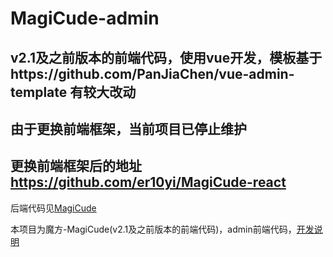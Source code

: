 # MagiCude-admin

## v2.1及之前版本的前端代码，使用vue开发，模板基于https://github.com/PanJiaChen/vue-admin-template  有较大改动
## 由于更换前端框架，当前项目已停止维护
## 更换前端框架后的地址 https://github.com/er10yi/MagiCude-react
 

后端代码见[MagiCude](https://github.com/er10yi/MagiCude/tree/master-old)

本项目为魔方-MagiCude(v2.1及之前版本的前端代码)，admin前端代码，[开发说明](https://github.com/er10yi/MagiCude/wiki/Develop-Guide )


